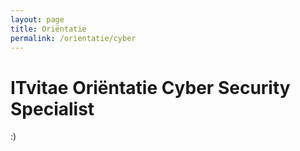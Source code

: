 ```yaml
---
layout: page
title: Oriëntatie
permalink: /orientatie/cyber
---
```


# ITvitae Oriëntatie Cyber Security Specialist

:)
